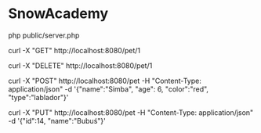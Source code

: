 # SnowAcademy

php public/server.php

curl -X "GET" http://localhost:8080/pet/1

curl -X "DELETE" http://localhost:8080/pet/1

 curl -X "POST" http://localhost:8080/pet -H "Content-Type: application/json" -d '{"name":"Simba", "age": 6, "color":"red", "type":"lablador"}'

  curl -X "PUT" http://localhost:8080/pet -H "Content-Type: application/json" -d '{"id":14, "name":"Bubuś"}'